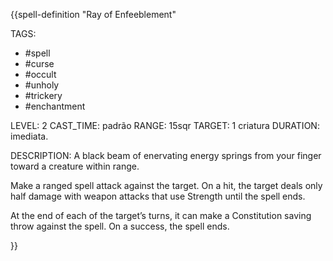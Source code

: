 {{spell-definition "Ray of Enfeeblement"

TAGS:
- #spell
- #curse
- #occult
- #unholy
- #trickery
- #enchantment

LEVEL: 2
CAST_TIME: padrão
RANGE: 15sqr
TARGET: 1 criatura
DURATION: imediata.

DESCRIPTION:
A black beam of enervating energy springs from your finger toward a creature within range.  

Make a ranged spell attack against the target. On a hit, the target deals only half damage with weapon attacks that use Strength until the spell ends.  
  
At the end of each of the target’s turns, it can make a Constitution saving throw against the spell. On a success, the spell ends.

}}
